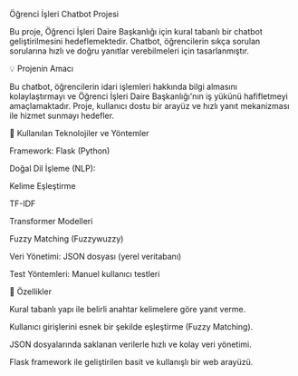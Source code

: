 Öğrenci İşleri Chatbot Projesi

Bu proje, Öğrenci İşleri Daire Başkanlığı için kural tabanlı bir chatbot geliştirilmesini hedeflemektedir. Chatbot, öğrencilerin sıkça sorulan sorularına hızlı ve doğru yanıtlar verebilmeleri için tasarlanmıştır.

💡 Projenin Amacı

Bu chatbot, öğrencilerin idari işlemleri hakkında bilgi almasını kolaylaştırmayı ve Öğrenci İşleri Daire Başkanlığı'nın iş yükünü hafifletmeyi amaçlamaktadır. Proje, kullanıcı dostu bir arayüz ve hızlı yanıt mekanizması ile hizmet sunmayı hedefler.

🔧 Kullanılan Teknolojiler ve Yöntemler

Framework: Flask (Python)

Doğal Dil İşleme (NLP):

Kelime Eşleştirme

TF-IDF

Transformer Modelleri

Fuzzy Matching (Fuzzywuzzy)

Veri Yönetimi: JSON dosyası (yerel veritabanı)

Test Yöntemleri: Manuel kullanıcı testleri

🚀 Özellikler

Kural tabanlı yapı ile belirli anahtar kelimelere göre yanıt verme.

Kullanıcı girişlerini esnek bir şekilde eşleştirme (Fuzzy Matching).

JSON dosyalarında saklanan verilerle hızlı ve kolay veri yönetimi.

Flask framework ile geliştirilen basit ve kullanışlı bir web arayüzü.





